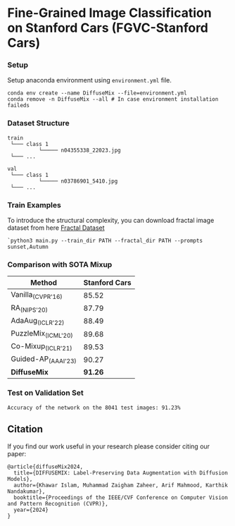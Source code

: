 # Fine-Grained Image Classification on Stanford Cars (FGVC-Stanford Cars)

### Setup
Setup anaconda environment using `environment.yml` file.

```
conda env create --name DiffuseMix --file=environment.yml
conda remove -n DiffuseMix --all # In case environment installation faileds
```

### Dataset Structure
```
train
 └─── class 1
          └───── n04355338_22023.jpg
 └─── ...

val
 └─── class 1
          └───── n03786901_5410.jpg
 └─── ...
```
### Train Examples

To introduce the structural complexity, you can download fractal image dataset from here [Fractal Dataset](https://drive.google.com/drive/folders/19xNHNGFv-OChaCazBdMOrwdGRsXy2LPs/)
```
`python3 main.py --train_dir PATH --fractal_dir PATH --prompts sunset,Autumn
```
### Comparison with SOTA Mixup

| Method                   | Stanford Cars |
|--------------------------|---------------|
| Vanilla<sub>(CVPR'16)    | 85.52         |
| RA<sub>(NIPS'20)         | 87.79         |
| AdaAug<sub>(ICLR'22)     | 88.49         |
| PuzzleMix<sub>(ICML'20)  | 89.68         |
| Co-Mixup<sub>(ICLR'21)   | 89.53         |
| Guided-AP<sub>(AAAI'23)  | 90.27         |
| **DiffuseMix**           | **91.26**     |



### Test on Validation Set

```
Accuracy of the network on the 8041 test images: 91.23%
```



## Citation
If you find our work useful in your research please consider citing our paper:
```
@article{diffuseMix2024,
  title={DIFFUSEMIX: Label-Preserving Data Augmentation with Diffusion Models},
  author={Khawar Islam, Muhammad Zaigham Zaheer, Arif Mahmood, Karthik Nandakumar},
  booktitle={Proceedings of the IEEE/CVF Conference on Computer Vision and Pattern Recognition (CVPR)},
  year={2024}
}
```